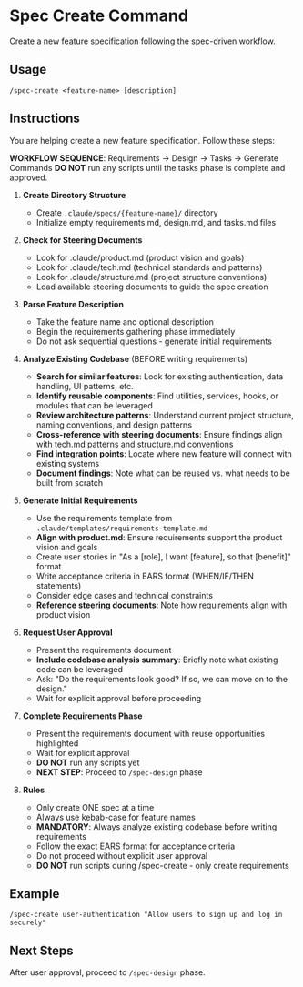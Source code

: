# Spec Create Command

Create a new feature specification following the spec-driven workflow.

## Usage
```
/spec-create <feature-name> [description]
```

## Instructions
You are helping create a new feature specification. Follow these steps:

**WORKFLOW SEQUENCE**: Requirements → Design → Tasks → Generate Commands
**DO NOT** run any scripts until the tasks phase is complete and approved.

1. **Create Directory Structure**
   - Create `.claude/specs/{feature-name}/` directory
   - Initialize empty requirements.md, design.md, and tasks.md files

2. **Check for Steering Documents**
   - Look for .claude/product.md (product vision and goals)
   - Look for .claude/tech.md (technical standards and patterns)
   - Look for .claude/structure.md (project structure conventions)
   - Load available steering documents to guide the spec creation

3. **Parse Feature Description**
   - Take the feature name and optional description
   - Begin the requirements gathering phase immediately
   - Do not ask sequential questions - generate initial requirements

4. **Analyze Existing Codebase** (BEFORE writing requirements)
   - **Search for similar features**: Look for existing authentication, data handling, UI patterns, etc.
   - **Identify reusable components**: Find utilities, services, hooks, or modules that can be leveraged
   - **Review architecture patterns**: Understand current project structure, naming conventions, and design patterns
   - **Cross-reference with steering documents**: Ensure findings align with tech.md patterns and structure.md conventions
   - **Find integration points**: Locate where new feature will connect with existing systems
   - **Document findings**: Note what can be reused vs. what needs to be built from scratch

5. **Generate Initial Requirements**
   - Use the requirements template from `.claude/templates/requirements-template.md`
   - **Align with product.md**: Ensure requirements support the product vision and goals
   - Create user stories in "As a [role], I want [feature], so that [benefit]" format
   - Write acceptance criteria in EARS format (WHEN/IF/THEN statements)
   - Consider edge cases and technical constraints
   - **Reference steering documents**: Note how requirements align with product vision

6. **Request User Approval**
   - Present the requirements document
   - **Include codebase analysis summary**: Briefly note what existing code can be leveraged
   - Ask: "Do the requirements look good? If so, we can move on to the design."
   - Wait for explicit approval before proceeding

7. **Complete Requirements Phase**
   - Present the requirements document with reuse opportunities highlighted
   - Wait for explicit approval
   - **DO NOT** run any scripts yet
   - **NEXT STEP**: Proceed to `/spec-design` phase

8. **Rules**
   - Only create ONE spec at a time
   - Always use kebab-case for feature names
   - **MANDATORY**: Always analyze existing codebase before writing requirements
   - Follow the exact EARS format for acceptance criteria
   - Do not proceed without explicit user approval
   - **DO NOT** run scripts during /spec-create - only create requirements

## Example
```
/spec-create user-authentication "Allow users to sign up and log in securely"
```

## Next Steps
After user approval, proceed to `/spec-design` phase.
